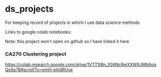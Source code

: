 # ds_projects
For keeping record of projects in which I use data science methods

Links to google colab notebooks:


Note: this project won't open on github so I have linked it here
### CA270 Clustering project
https://colab.research.google.com/drive/1VTT1tBn_fG6NcRejXXW9JMb9oqQx9a7B#scrollTo=emH-ehIdRUve
